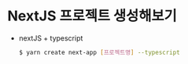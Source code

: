 # NextJS 프로젝트 생성해보기

- nextJS + typescript

  ```bash
  $ yarn create next-app [프로젝트명] --typescript
  ```
